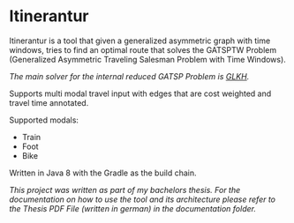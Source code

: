 # Itinerantur

Itinerantur is a tool that given a generalized asymmetric graph with time windows, 
tries to find an optimal route that solves the GATSPTW Problem (Generalized Asymmetric Traveling Salesman Problem with Time Windows).

_The main solver for the internal reduced GATSP Problem is [GLKH](http://webhotel4.ruc.dk/~keld/research/GLKH/)._

Supports multi modal travel input with edges that are cost weighted and travel time annotated. 

Supported modals:
 + Train
 + Foot
 + Bike

Written in Java 8 with the Gradle as the build chain.

_This project was written as part of my bachelors thesis. For the documentation on how to use the tool and its architecture please refer to the Thesis PDF File (written in german) in the documentation folder._

